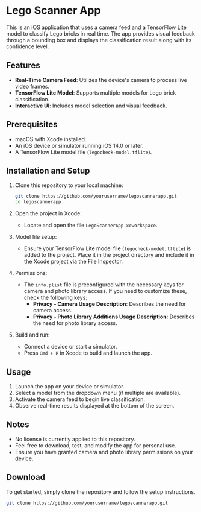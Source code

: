 
# Lego Scanner App

This is an iOS application that uses a camera feed and a TensorFlow Lite model to classify Lego bricks in real time. The app provides visual feedback through a bounding box and displays the classification result along with its confidence level.

## Features

- **Real-Time Camera Feed**: Utilizes the device's camera to process live video frames.
- **TensorFlow Lite Model**: Supports multiple models for Lego brick classification.
- **Interactive UI**: Includes model selection and visual feedback.

## Prerequisites

- macOS with Xcode installed.
- An iOS device or simulator running iOS 14.0 or later.
- A TensorFlow Lite model file (`legocheck-model.tflite`).

## Installation and Setup

1. Clone this repository to your local machine:
   ```bash
   git clone https://github.com/yourusername/legoscannerapp.git
   cd legoscannerapp
   ```

2. Open the project in Xcode:
   - Locate and open the file `LegoScannerApp.xcworkspace`.

3. Model file setup:
   - Ensure your TensorFlow Lite model file (`legocheck-model.tflite`) is added to the project. Place it in the project directory and include it in the Xcode project via the File Inspector.

4. Permissions:
   - The `info.plist` file is preconfigured with the necessary keys for camera and photo library access. If you need to customize these, check the following keys:
     - **Privacy - Camera Usage Description**: Describes the need for camera access.
     - **Privacy - Photo Library Additions Usage Description**: Describes the need for photo library access.

5. Build and run:
   - Connect a device or start a simulator.
   - Press `Cmd + R` in Xcode to build and launch the app.

## Usage

1. Launch the app on your device or simulator.
2. Select a model from the dropdown menu (if multiple are available).
3. Activate the camera feed to begin live classification.
4. Observe real-time results displayed at the bottom of the screen.

## Notes

- No license is currently applied to this repository.
- Feel free to download, test, and modify the app for personal use.
- Ensure you have granted camera and photo library permissions on your device.

## Download

To get started, simply clone the repository and follow the setup instructions.

```bash
git clone https://github.com/yourusername/legoscannerapp.git
```
